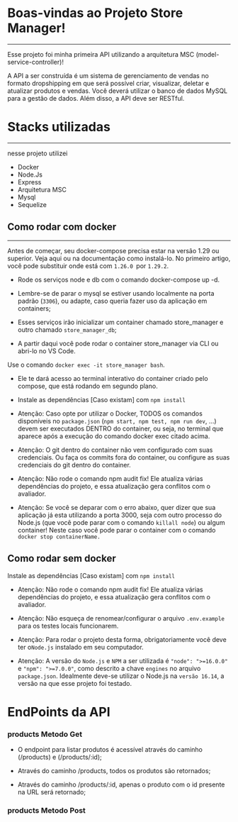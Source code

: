 # Boas-vindas ao  Projeto Store Manager!
-----
Esse projeto foi  minha primeira API utilizando a arquitetura MSC (model-service-controller)!

A API a ser construída é um sistema de gerenciamento de vendas no formato dropshipping em que será possível criar, visualizar, deletar e atualizar produtos e vendas. Você deverá utilizar o banco de dados MySQL para a gestão de dados. Além disso, a API deve ser RESTful.

# Stacks utilizadas
-------
nesse projeto utilizei

- Docker
- Node.Js
- Express
- Arquitetura MSC
- Mysql
- Sequelize

## Como rodar com docker 


------------

Antes de começar, seu docker-compose precisa estar na versão 1.29 ou superior. Veja aqui ou na documentação como instalá-lo. No primeiro artigo, você pode substituir onde está com `1.26.0 `por `1.29.2`.

- Rode os serviços node e db com o comando docker-compose up -d.

- Lembre-se de parar o mysql se estiver usando localmente na porta padrão (`3306`), ou adapte, caso queria fazer uso da aplicação em containers;
- Esses serviços irão inicializar um container chamado store_manager e outro chamado `store_manager_db`;
- A partir daqui você pode rodar o container store_manager via CLI ou abri-lo no VS Code.

Use o comando `docker exec -it store_manager bash`.

- Ele te dará acesso ao terminal interativo do container criado pelo compose, que está rodando em segundo plano.
- Instale as dependências [Caso existam] com `npm install`

- Atenção: Caso opte por utilizar o Docker, TODOS os comandos disponíveis no `package.json` (`npm start, npm test, npm run dev`, ...) devem ser executados DENTRO do container, ou seja, no terminal que aparece após a execução do comando docker exec citado acima.

-  Atenção: O git dentro do container não vem configurado com suas credenciais. Ou faça os commits fora do container, ou configure as suas credenciais do git dentro do container.

- Atenção: Não rode o comando npm audit fix! Ele atualiza várias dependências do projeto, e essa atualização gera conflitos com o avaliador.

-  Atenção: Se você se deparar com o erro abaixo, quer dizer que sua aplicação já esta utilizando a porta 3000, seja com outro processo do Node.js (que você pode parar com o comando `killall node`) ou algum container! Neste caso você pode parar o container com o comando `docker stop containerName.`

##  Como rodar sem docker

 Instale as dependências [Caso existam] com `npm install`

-  Atenção: Não rode o comando npm audit fix! Ele atualiza várias dependências do projeto, e essa atualização gera conflitos com o avaliador.

- Atenção: Não esqueça de renomear/configurar o arquivo `.env.example` para os testes locais funcionarem.

-  Atenção: Para rodar o projeto desta forma, obrigatoriamente você deve ter o`Node.js` instalado em seu computador.

- Atenção: A versão do `Node.js` e `NPM` a ser utilizada é `"node": ">=16.0.0"` e `"npm": ">=7.0.0"`, como descrito a chave `engines` no arquivo `package.json`. Idealmente deve-se utilizar o Node.js na `versão 16.14`, a versão na que esse projeto foi testado.

# EndPoints da API

### products Metodo Get
- O endpoint para listar produtos é acessível através do caminho (/products) e (/products/:id);

- Através do caminho /products, todos os produtos são retornados;

- Através do caminho /products/:id, apenas o produto com o id presente na URL será retornado;

### products Metodo Post



